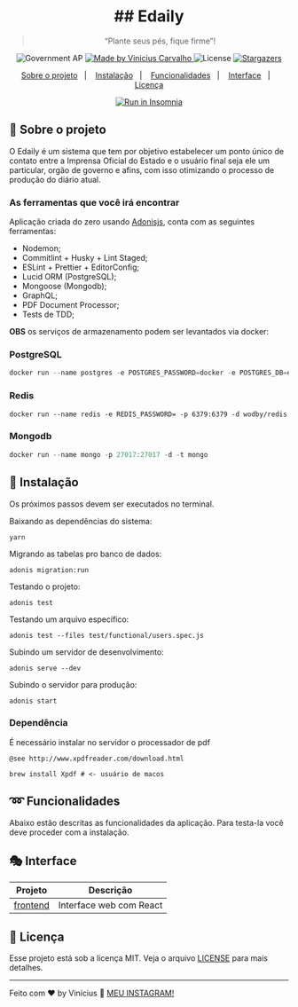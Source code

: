 <h1 align="center">
  ## Edaily
</h1>

<blockquote align="center">“Plante seus pés, fique firme”!</blockquote>

<p align="center">
  <img alt="Government AP" src="https://img.shields.io/badge/government-AP-%2304D361">

  <a href="https://github.com/carvalhoviniciusluiz">
    <img alt="Made by Vinicius Carvalho" src="https://img.shields.io/badge/made%20by-Vinicius%20Carvalho-%2304D361">
  </a>

  <img alt="License" src="https://img.shields.io/badge/license-MIT-%2304D361">

  <a href="https://github.com/carvalhoviniciusluiz/edaily-backend/stargazers">
    <img alt="Stargazers" src="https://img.shields.io/github/stars/carvalhoviniciusluiz/edaily-backend?style=social">
  </a>
</p>

<p align="center">
  <a href="#rocket-sobre-o-projeto">Sobre o projeto</a>&nbsp;&nbsp;&nbsp;|&nbsp;&nbsp;&nbsp;
  <a href="#8ball-instalação">Instalação</a>&nbsp;&nbsp;&nbsp;|&nbsp;&nbsp;&nbsp;
  <a href="#loop-funcionalidades">Funcionalidades</a>&nbsp;&nbsp;&nbsp;|&nbsp;&nbsp;&nbsp;
  <a href="#performing_arts-interface">Interface</a>&nbsp;&nbsp;&nbsp;|&nbsp;&nbsp;&nbsp;
  <a href="#memo-licença">Licença</a>
</p>

<p align="center">
  <a href="https://insomnia.rest/run/?label=Edalily%20API&uri=https%3A%2F%2Fgithub.com%2Fcarvalhoviniciusluiz%2Fedaily-backend%2Fblob%2Fmaster%2F.github%2Fexport.json" target="_blank"><img src="https://insomnia.rest/images/run.svg" alt="Run in Insomnia"></a>
</p>

## :rocket: Sobre o projeto

O Edaily é um sistema que tem por objetivo estabelecer um ponto único de contato entre a Imprensa Oficial do Estado e o usuário final seja ele um particular, orgão de governo e afins, com isso otimizando o processo de produção do diário atual.

### **As ferramentas que você irá encontrar**

Aplicação criada do zero usando [Adonisjs](https://adonisjs.com/), conta com as seguintes ferramentas:

- Nodemon;
- Commitlint + Husky + Lint Staged;
- ESLint + Prettier + EditorConfig;
- Lucid ORM (PostgreSQL);
- Mongoose (Mongodb);
- GraphQL;
- PDF Document Processor;
- Tests de TDD;

__OBS__ os serviços de armazenamento podem ser levantados via docker:

### PostgreSQL

```js
docker run --name postgres -e POSTGRES_PASSWORD=docker -e POSTGRES_DB=edaily-develop -p 5432:5432 -d postgres
```

### Redis

```
docker run --name redis -e REDIS_PASSWORD= -p 6379:6379 -d wodby/redis
```

### Mongodb

```js
docker run --name mongo -p 27017:27017 -d -t mongo
```

## :8ball: Instalação

Os próximos passos devem ser executados no terminal.

Baixando as dependências do sistema:

    yarn

Migrando as tabelas pro banco de dados:

    adonis migration:run

Testando o projeto:

    adonis test

Testando um arquivo específico:

    adonis test --files test/functional/users.spec.js

Subindo um servidor de desenvolvimento:

    adonis serve --dev

Subindo o servidor para produção:

    adonis start

### **Dependência**

É necessário instalar no servidor o processador de pdf

```hash
@see http://www.xpdfreader.com/download.html

brew install Xpdf # <- usuário de macos
```

## :loop: Funcionalidades

Abaixo estão descritas as funcionalidades da aplicação. Para testa-la você deve proceder com a instalação.

## :performing_arts: Interface

| Projeto | Descrição |
|---------|--------------|
| [frontend] | Interface web com React |

[frontend]: https://github.com/carvalhoviniciusluiz/edaily-frontend

## :memo: Licença

Esse projeto está sob a licença MIT. Veja o arquivo [LICENSE](LICENSE.md) para mais detalhes.

---

Feito com ♥ by Vinícius :wave: [MEU INSTAGRAM!](https://www.instagram.com/carvalho_viniciusluiz/)
